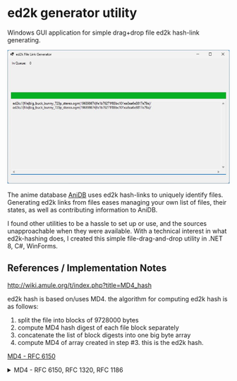 ﻿# ed2k generator utility

Windows GUI application for simple drag+drop file ed2k hash-link generating.

![screenshot of ed2k-gui desktop app](docs/screenshot-ui.jpg)

The anime database [AniDB](https://anidb.net/) uses ed2k hash-links to uniquely identify files.
Generating ed2k links from files eases managing your own list of files, their states, as well as contributing information to AniDB.

I found other utilities to be a hassle to set up or use, and the sources unapproachable when they were available.
With a technical interest in what ed2k-hashing does, I created this simple file-drag-and-drop utility in .NET 8, C#, WinForms.

## References / Implementation Notes

http://wiki.amule.org/t/index.php?title=MD4_hash

ed2k hash is based on/uses MD4. the algorithm for computing ed2k hash is as follows:

1. split the file into blocks of 9728000 bytes
2. compute MD4 hash digest of each file block separately
3. concatenate the list of block digests into one big byte array
4. compute MD4 of array created in step #3. this is the ed2k hash.

[MD4 - RFC 6150](https://www.rfc-editor.org/rfc/rfc6150)

<details><summary>MD4 - RFC 6150, RFC 1320, RFC 1186</summary>

* [RFC 6150](https://www.rfc-editor.org/rfc/rfc6150) *(retires MD4 as historic, obsoletes RFC 1320)*
* [RFC 1320](https://www.rfc-editor.org/rfc/rfc1320) *(obsoletes RFC 1186)*
* [RFC 1186](https://www.rfc-editor.org/rfc/rfc1186)

</details>
